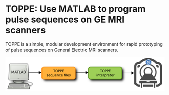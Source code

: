 # TOPPE: Use MATLAB to program pulse sequences on GE MRI scanners

TOPPE is a simple, modular development environment for rapid prototyping of pulse sequences on General Electric MRI scanners.

<IMG SRC="figs/workflow.png" ALT="TOPPE work flow" WIDTH=600 align="BOTTOM">
